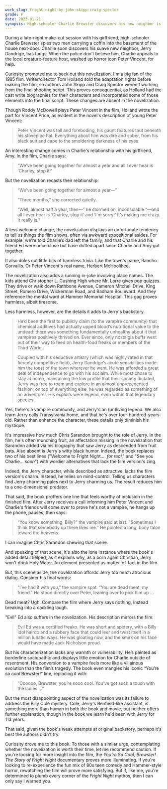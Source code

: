 ```yaml
---
work_slug: fright-night-by-john-skipp-craig-spector
grade: F
date: 2023-01-21
synopsis: High-schooler Charlie Brewster discovers his new neighbor is a vampire and enlists a washed-up horror movie host to help stop him.
---
```


During a late-night make-out session with his girlfriend, high-schooler Charlie Brewster spies two men carrying a coffin into the basement of the house next-door. Charlie soon discovers his suave new neighbor, Jerry Dandrige, has fangs. When the police don't believe him, Charlie appeals to the local creature-feature host, washed up horror icon Peter Vincent, for help.

<!-- end -->

Curiosity prompted me to seek out this novelization. I'm a big fan of the 1985 film. Writer/director Tom Holland sold the adaptation rights before making the film, so authors John Skipp and Craig Spector weren't working from the final shooting script. This proves consequential, as Holland had the cast write biographies for their characters and incorporated some of those elements into the final script. These changes are absent in the novelization.

Though Roddy McDowell plays Peter Vincent in the film, Holland wrote the part for Vincent Price, as evident in the novel's description of young Peter Vincent:

> Peter Vincent was tall and foreboding, his gaunt features taut beneath his stovepipe hat. Everything about him was dire and sober, from his black suit and cape to the smoldering darkness of his eyes.

An interesting change comes in Charlie's relationship with his girlfriend, Amy. In the film, Charlie says:

> “We’ve been going together for almost a year and all I ever hear is ‘Charley, stop it!’

But the novelization recasts their relationship:

> “We’ve been going together for almost a year—”
>
> “Three months,” she corrected quietly.
>
> “Well, almost half a year, then—” he stormed on, inconsolable “—and all I ever hear is ‘Charley, stop it’ and ‘I'm sorry!’ It’s making me crazy. It really is.”

A less welcome change, the novelization displays an unfortunate tendency to tell us things the film shows, often via awkward expositional asides. For example, we're told Charlie’s dad left the family, and that Charlie and his friend Ed were once close but have drifted apart since Charlie and Amy got together.

It also doles out little bits of harmless trivia. Like the town's name,
Rancho Corvallis. Or Peter Vincent's real name, Herbert McHoolihee.

The novelization also adds a running in-joke involving place names. The kids attend Christopher L. Cushing High where Mr. Lorre gives pop quizzes. They drive or walk down Rathbone Avenue, Cameron Mitchell Drive, King Street, Romero Drive, Wickerman Road, and Badham Boulevard. And they reference the mental ward at Hammer Memorial Hospital. This gag proves harmless, albeit tiresome.

Less harmless, however, are the details it adds to Jerry's backstory.

> He’d been the first to publicly claim (to the vampire community) that chemical additives had actually upped blood’s nutritional value to the undead: there was something fundamentally unhealthy about it that vampires positively thrived on. Ever since, only nostalgia buffs went out of their way to feed on health-food freaks or members of the Third World.
>
> Coupled with his seductive artistry (which was highly rated in that fiercely competitive field), Jerry Dandrige’s acute sensibilities made him the toast of the town wherever he went. He was afforded a great deal of independence to go with his acclaim. While most chose to stay at home, maintaining the low profile that their society dictated, Jerry was free to roam and explore in an almost unprecedented fashion; on top of everything else, he was regarded as something of an adventurer. His exploits were legend, even within that legendary species.

Yes, there's a vampire community, and Jerry's an (un)living legend. We also learn Jerry calls Transylvania home, and that he's over four-hundred-years-old. Rather than enhance the character, these details only diminish his mystique.

It's impressive how much Chris Sarandon brought to the role of Jerry. In the film, he's often munching fruit, an affectation missing in the novelization that Sarandon added via his biography that saw Jerry as descended from fruit bats. Also absent is Jerry's witty black humor. Indeed, the book replaces two of his best lines ("Welcome to Fright Night.... _for real_," and "See you Charlie... _soon_") with wordier alternatives that lack the film version's zing.

Indeed, the Jerry character, while described as attractive, lacks the film version's charm. Instead, he relies on mind-control. Telling us characters find Jerry charming pales next to Jerry charming us. The result reduces him to a one-dimensional predator.

That said, the book proffers one line that feels worthy of inclusion in the finished film. After Jerry receives a call informing him Peter Vincent and Charlie's friends will come over to prove he's not a vampire, he hangs up the phone, pauses, then says:

> “You know something, Billy?” the vampire said at last. “Sometimes I think that somebody up there likes me.” He pointed a long, bony talon toward the heavens.

I can imagine Chris Sarandon chewing that scene.

And speaking of that scene, it's also the lone instance where the book's added detail helped, as it explains why, as a born again Christian, Jerry won't drink Holy Water. An element presented as matter-of-fact in the film.

But, this scene aside, the novelization affords Jerry too much atrocious dialog. Consider his final words:

> “I’ve had it with you,” the vampire spat. “You are dead meat, my friend.” He stood directly over Peter, leaning over to pick him up …

Dead meat? Ugh. Compare the film where Jerry says nothing, instead breaking into a cackling laugh.

"Evil" Ed also suffers in the novelization. His description mirrors the film:

> Evil Ed was a certified freako. He was short and spidery, with a Billy Idol hairdo and a rubbery face that could leer and twist itself in a million lunatic ways. He was gloating now, and the smirk on his face would have made Jack Nicholson proud.

But his characterization lacks any warmth or vulnerability. He’s painted as borderline sociopathic and displays little emotion for Charlie outside of resentment. His conversion to a vampire feels more like a villainous evolution than the film’s tragedy. The book even mangles his iconic “You’re so _cool_ Brewster!” line, replacing it with:

> “Oooooo, Brewster, you’re sooo cool. You’ve got such a touch with the ladies …”

But the most disappointing aspect of the novelization was its failure to address the Billy Cole mystery. Cole, Jerry's Renfield-like assistant, is something more than human in both the book and movie, but neither offers further explanation, though in the book we learn he'd been with Jerry for 113 years.

That said, given the book's weak attempts at original backstory, perhaps it's best the authors didn't try.

Curiosity drove me to this book. To those with a similar urge, contemplating whether the novelization is worth their time, let me recommend caution. If you're looking for more insight into the film, the _You're So Cool, Brewster! The Story of Fright Night_ documentary proves more illuminating. If you're looking to re-experience the fun mix of 80s teen comedy and Hammer-style horror, rewatching the film will prove more satisfying. But if, like me, you're determined to plumb every corner of the _Fright Night_ mythos, then I can only say I warned you.
